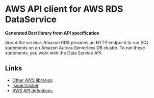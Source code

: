 # AWS API client for AWS RDS DataService

**Generated Dart library from API specification**

*About the service:*
Amazon RDS provides an HTTP endpoint to run SQL statements on an Amazon
Aurora Serverless DB cluster. To run these statements, you work with the
Data Service API.

## Links

- [Other AWS libraries](https://github.com/agilord/aws_client/tree/master/generated).
- [Issue tracker](https://github.com/agilord/aws_client/issues).
- [AWS API definitions](https://github.com/aws/aws-sdk-js/tree/master/apis).

